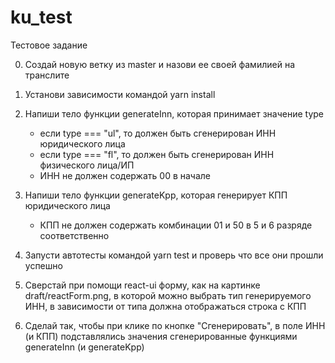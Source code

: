 # ku_test
Тестовое задание

0. Создай новую ветку из master и назови ее своей фамилией на транслите

1. Установи зависимости командой yarn install

2. Напиши тело функции generateInn, которая принимает значение type
	- если type === "ul", то должен быть сгенерирован ИНН юридического лица
	- если type === "fl", то должен быть сгенерирован ИНН физического лица/ИП
	- ИНН не должен содержать 00 в начале

3. Напиши тело функции generateKpp, которая генерирует КПП юридического лица 
	- КПП не должен содержать комбинации 01 и 50 в 5 и 6 разряде соответственно

4. Запусти автотесты командой yarn test и проверь что все они прошли успешно

5. Cверстай при помощи react-ui форму, как на картинке draft/reactForm.png, в которой можно выбрать тип генерируемого ИНН, 
в зависимости от типа должна отображаться строка с КПП

6. Сделай так, чтобы при клике по кнопке "Сгенерировать", в поле ИНН (и КПП) подставлялись значения 
сгенерированные функциями generateInn (и generateKpp) 
